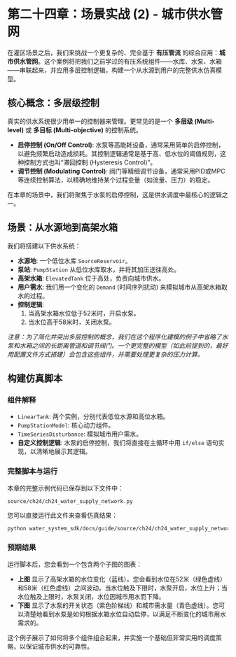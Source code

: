 # 第二十四章：场景实战 (2) - 城市供水管网

在灌区场景之后，我们来挑战一个更复杂的、完全基于 **有压管流** 的综合应用：**城市供水管网**。这个案例将把我们之前学过的有压系统组件——水库、水泵、水箱——串联起来，并应用多层控制逻辑，构建一个从水源到用户的完整供水仿真模型。

## 核心概念：多层级控制

真实的供水系统很少用单一的控制器来管理。更常见的是一个 **多层级 (Multi-level)** 或 **多目标 (Multi-objective)** 的控制系统。
*   **启停控制 (On/Off Control)**: 水泵等高能耗设备，通常采用简单的启停控制，以避免频繁启动造成损耗。其控制逻辑通常是基于高、低水位的阈值规则，这种控制方式也叫“滞回控制 (Hysteresis Control)”。
*   **调节控制 (Modulating Control)**: 阀门等精细调节设备，通常采用PID或MPC等连续控制算法，以精确地维持某个过程变量（如流量、压力）的稳定。

在本章的场景中，我们将聚焦于水泵的启停控制，这是供水调度中最核心的逻辑之一。

## 场景：从水源地到高架水箱

我们将搭建以下供水系统：
*   **水源地**: 一个低位水库 `SourceReservoir`。
*   **泵站**: `PumpStation` 从低位水库取水，并将其加压送往高处。
*   **高架水箱**: `ElevatedTank` 位于高处，负责向城市供水。
*   **用户需水**: 我们用一个变化的 `Demand` (时间序列扰动) 来模拟城市从高架水箱取水的过程。
*   **控制逻辑**:
    1.  当高架水箱水位低于52米时，开启水泵。
    2.  当水位高于58米时，关闭水泵。

*注意：为了简化并突出多层控制的概念，我们在这个程序化建模的例子中省略了水泵和水箱之间的长距离管道和调节阀门。一个更完整的模型（如此前提到的，最好用配置文件方式搭建）会包含这些组件，并需要处理更复杂的压力计算。*

## 构建仿真脚本

### 组件解释

*   `LinearTank`: 两个实例，分别代表低位水源和高位水箱。
*   `PumpStationModel`: 核心动力组件。
*   `TimeSeriesDisturbance`: 模拟城市用户需水。
*   **自定义控制逻辑**: 水泵的启停控制，我们将直接在主循环中用 `if/else` 语句实现，以清晰地展示其逻辑。

### 完整脚本与运行

本章的完整示例代码已保存到以下文件中：

`source/ch24/ch24_water_supply_network.py`

您可以直接运行此文件来查看仿真结果：

```bash
python water_system_sdk/docs/guide/source/ch24/ch24_water_supply_network.py
```

### 预期结果

运行脚本后，您会看到一个包含两个子图的图表：
*   **上图** 显示了高架水箱的水位变化（蓝线）。您会看到水位在52米（绿色虚线）和58米（红色虚线）之间波动。当水位触及下限时，水泵开启，水位上升；当水位触及上限时，水泵关闭，水位因城市用水而下降。
*   **下图** 显示了水泵的开关状态（紫色阶梯线）和城市需水量（青色虚线）。您可以清楚地看到水泵是如何根据水箱水位自动启停，以满足不断变化的城市用水需求的。

这个例子展示了如何将多个组件组合起来，并实施一个基础但非常实用的调度策略，以保证城市供水的可靠性。
